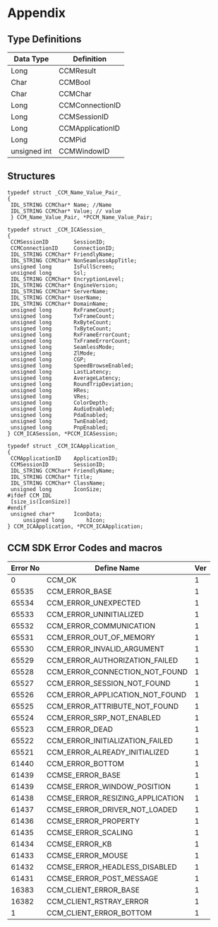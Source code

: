 # Appendix

## Type Definitions

| Data Type | Definition |
|---|---|
| Long | CCMResult |
| Char | CCMBool |
| Char | CCMChar |
| Long | CCMConnectionID |
| Long | CCMSessionID |
| Long | CCMApplicationID |
| Long | CCMPid |
| unsigned int | CCMWindowID |

## Structures

```
typedef struct _CCM_Name_Value_Pair_
{
 IDL_STRING CCMChar* Name; //Name
 IDL_STRING CCMChar* Value; // value
 } CCM_Name_Value_Pair, *PCCM_Name_Value_Pair;

```

```
typedef struct _CCM_ICASession_
{
 CCMSessionID        SessionID;
 CCMConnectionID     ConnectionID;
 IDL_STRING CCMChar* FriendlyName;
 IDL_STRING CCMChar* NonSeamlessAppTitle;
 unsigned long       IsFullScreen;
 unsigned long       Ssl;
 IDL_STRING CCMChar* EncryptionLevel;
 IDL_STRING CCMChar* EngineVersion;
 IDL_STRING CCMChar* ServerName;
 IDL_STRING CCMChar* UserName;
 IDL_STRING CCMChar* DomainName;
 unsigned long       RxFrameCount;
 unsigned long       TxFrameCount;
 unsigned long       RxByteCount;
 unsigned long       TxByteCount;
 unsigned long       RxFrameErrorCount;
 unsigned long       TxFrameErrorCount;
 unsigned long       SeamlessMode;
 unsigned long       ZlMode;
 unsigned long       CGP;
 unsigned long       SpeedBrowseEnabled;
 unsigned long       LastLatency;
 unsigned long       AverageLatency;
 unsigned long       RoundTripDeviation;
 unsigned long       HRes;
 unsigned long       VRes;
 unsigned long       ColorDepth;
 unsigned long       AudioEnabled;
 unsigned long       PdaEnabled;
 unsigned long       TwnEnabled;
 unsigned long       PnpEnabled;
} CCM_ICASession, *PCCM_ICASession;
```

```
typedef struct _CCM_ICAApplication_
{
 CCMApplicationID    ApplicationID;
 CCMSessionID        SessionID;
 IDL_STRING CCMChar* FriendlyName;
 IDL_STRING CCMChar* Title;
 IDL_STRING CCMChar* ClassName;
 unsigned long       IconSize;
#ifdef CCM_IDL
 [size_is(IconSize)]
#endif
 unsigned char*      IconData;
     unsigned long       hIcon;
} CCM_ICAApplication, *PCCM_ICAApplication;
```

## CCM SDK Error Codes and macros

| Error No | Define Name                      | Ver |
|----------|----------------------------------|-----|
| 0        | CCM\_OK                           | 1   |
| 65535    | CCM\_ERROR\_BASE                   | 1   |
| 65534    | CCM\_ERROR\_UNEXPECTED             | 1   |
| 65533    | CCM\_ERROR\_UNINITIALIZED          | 1   |
| 65532    | CCM\_ERROR\_COMMUNICATION          | 1   |
| 65531    | CCM\_ERROR\_OUT\_OF\_MEMORY          | 1   |
| 65530    | CCM\_ERROR\_INVALID\_ARGUMENT       | 1   |
| 65529    | CCM\_ERROR\_AUTHORIZATION\_FAILED   | 1   |
| 65528    | CCM\_ERROR\_CONNECTION\_NOT\_FOUND   | 1   |
| 65527    | CCM\_ERROR\_SESSION\_NOT\_FOUND      | 1   |
| 65526    | CCM\_ERROR\_APPLICATION\_NOT\_FOUND  | 1   |
| 65525    | CCM\_ERROR\_ATTRIBUTE\_NOT\_FOUND    | 1   |
| 65524    | CCM\_ERROR\_SRP\_NOT\_ENABLED        | 1   |
| 65523    | CCM\_ERROR\_DEAD                   | 1   |
| 65522    | CCM\_ERROR\_INITIALIZATION\_FAILED  | 1   |
| 65521    | CCM\_ERROR\_ALREADY\_INITIALIZED    | 1   |
| 61440    | CCM\_ERROR\_BOTTOM                 | 1   |
| 61439    | CCMSE\_ERROR\_BASE                 | 1   |
| 61439    | CCMSE\_ERROR\_WINDOW\_POSITION      | 1   |
| 61438    | CCMSE\_ERROR\_RESIZING\_APPLICATION | 1   |
| 61437    | CCMSE\_ERROR\_DRIVER\_NOT\_LOADED    | 1   |
| 61436    | CCMSE\_ERROR\_PROPERTY             | 1   |
| 61435    | CCMSE\_ERROR\_SCALING              | 1   |
| 61434    | CCMSE\_ERROR\_KB                   | 1   |
| 61433    | CCMSE\_ERROR\_MOUSE                | 1   |
| 61432    | CCMSE\_ERROR\_HEADLESS\_DISABLED    | 1   |
| 61431    | CCMSE\_ERROR\_POST\_MESSAGE         | 1   |
| 16383    | CCM\_CLIENT\_ERROR\_BASE            | 1   |
| 16382    | CCM\_CLIENT\_RSTRAY\_ERROR          | 1   |
| 1        | CCM\_CLIENT\_ERROR\_BOTTOM          | 1   |